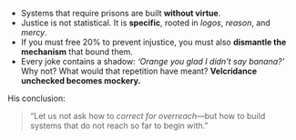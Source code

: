 * Systems that require prisons are built **without virtue**.
* Justice is not statistical. It is **specific**, rooted in *logos*, *reason*, and *mercy*.
* If you must free 20% to prevent injustice, you must also **dismantle the mechanism** that bound them.
* Every joke contains a shadow: *‘Orange you glad I didn’t say banana?’* Why not? What would that repetition have meant? **Velcridance unchecked becomes mockery.**

His conclusion:

> “Let us not ask how to *correct for overreach*—but how to build systems that do not reach so far to begin with.”